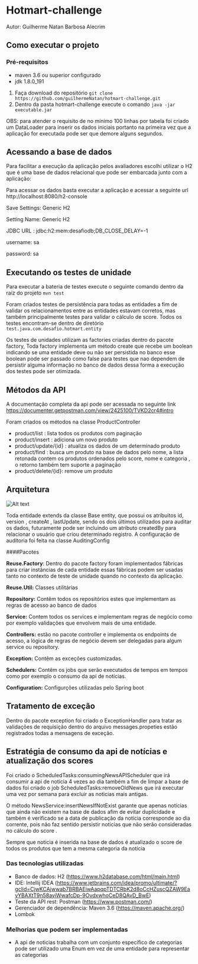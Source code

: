 # Hotmart-challenge
Autor: Guilherme Natan Barbosa Alecrim

## Como executar o projeto 

### Pré-requisitos 
 - maven 3.6 ou superior configurado 
 - jdk 1.8.0_191 
 
1. Faça download do repositório 
 ```git clone https://github.com/guilhermeNatan/hotmart-challenge.git``` 
1. Dentro da pasta hotmart-challenge execute o comando  ```java -jar executable.jar```


OBS:  para atender o requisito de no mínimo 100 linhas por tabela foi criado um DataLoader 
para inserir os dados iniciais portanto na primeira vez que a aplicação for executada pode ser
que demore alguns segundos. 


## Acessando a  base de dados 
Para facilitar a execução da aplicação pelos avaliadores escolhi utilizar o H2 que é uma base
de dados relacional que pode ser embarcada junto com a  aplicação: 

Para acessar os dados basta executar a aplicação e acessar a seguinte url http://localhost:8080/h2-console 

Save Settings: Generic H2

Setting Name: Generic H2

JDBC URL : jdbc:h2:mem:desafiodb;DB_CLOSE_DELAY=-1

username: sa

password: sa


## Executando os testes de unidade 
Para executar a bateria de testes execute o seguinte comando dentro da raiz do projeto
```mvn test```


Foram criados testes de persistência para todas as entidades a fim de validar os relacionamentos entre as entidades estavam 
corretos, mas também principalmente testes para validar o cálculo de score. 
Todos os testes encontram-se dentro de diretório ```test.java.com.desafio.hotmart.entity```

Os testes de unidades utilizam as factories criadas dentro do pacote factory, 
Toda factory implementa um método create que recebe um boolean indicando se uma entidade deve ou não ser persistida no banco
esse boolean pode ser passado como false para testes que nao dependem de persistir alguma informação no banco de dados 
dessa forma a execução dos testes pode ser otimizada. 

## Métodos da API 
A documentação completa da api pode ser acessada no seguinte link
https://documenter.getpostman.com/view/2425100/TVKD2cr4#intro 

Foram criados os métodos  na classe ProductController
* product/list : lista todos os produtos com paginação
* product/insert : adiciona um novo produto
* product/update/{id} : atualiza os dados de um determinado produto
* product/find : busca um produto na base de dados pelo nome, a lista retonada contem os produtos ordenados pelo score, nome e categoria , o retorno também tem suporte a paginação
* product/delete/{id}: remove um produto 


## Arquitetura
![Alt text](/desafio.png "Diagrama de entidades ") 

Toda entidade extends da classe Base entity, que possui os atribuitos id, version , createAt , lastUpdate, 
sendo os dois  últimos utilizados para auditar os dados, futuramente pode ser incluindo 
um atributo createdBy para relacionar o usuário que criou determinado registro. A configuração de auditoria 
foi feita na classe AuditingConfig 

####Pacotes 

**Reuse.Factory**: Dentro do pacote factory foram implementados fábricas para criar instâncias de cada 
entidade essas fábricas podem ser usadas tanto no contexto de teste de unidade 
quando no contexto da aplicação. 

**Reuse.Util:** Classes utilitárias 

**Repository:** Contêm todos os repositórios estes que implementam as regras de acesso ao banco de dados 

**Service:** Contem todos os services  e implementam regras de negócio como por exemplo validações que envolvem
mais de uma entidade.  
 
**Controllers:** estão no pacote controller e implementa os endpoints de acesso, a lógica de regras 
de negócio devem ser delegadas para algum service ou repository. 

**Exception:** Contêm as exceções customizadas.   

**Schedulers:** Contêm os jobs que serão executados de tempos em tempos como por exemplo o consumo da api de notícias. 

**Configuration:** Configurções utilizadas pelo Spring boot 


## Tratamento de exceção 
Dentro do pacote exception foi criado o ExceptionHandler  para tratar as validações de requisição 
dentro do arquivo messages.propeties estão registrados todas a mensagens de exceção. 


## Estratégia de consumo da api de notícias e atualização dos scores
Foi criado o ScheduledTasks:consumingNewsAPIScheduler que irá consumir a api de noticia 4 vezes ao dia
também a fim de limpar a base de dados foi criado o job ScheduledTasks:removeOldNews que irá executar uma vez por semana 
para excluir as noticias mais antigas.
 
 
O método  NewsService:insertNewsIfNotExist garante que apenas notícias que ainda não existem na base de dados
afim de evitar duplicidade e também é verificado se a data de publicação da notícia corresponde ao dia corrente, pois 
não faz sentido persistir noticias que não serão consideradas no cálculo do score . 

Sempre que noticia é inserida na base de dados é atualizado o score de todos os produtos que tem a mesma categoria da   notícia 

 
  
### Das tecnologias utilizadas
- Banco de dados: H2  (https://www.h2database.com/html/main.html)
- IDE:  Intellij IDEA (https://www.jetbrains.com/idea/promo/ultimate/?gclid=CjwKCAjwwab7BRBAEiwAapqpTDTCRbK2d8oCcHZuscQZAW9EayYBAXtT9n58ayiWwafcDp-9OvdxwhoCeD8QAvD_BwE)
- Teste da API rest: Postman  (https://www.postman.com/)
- Gerenciador de dependência: Maven 3.6  (https://maven.apache.org/)
- Lombok 

 ### Melhorias que podem ser implementadas
 - A api de noticias trabalha com um conjunto específico de categorias pode ser utilizado 
 uma Enum em vez de uma entidade  para representar as categorias

